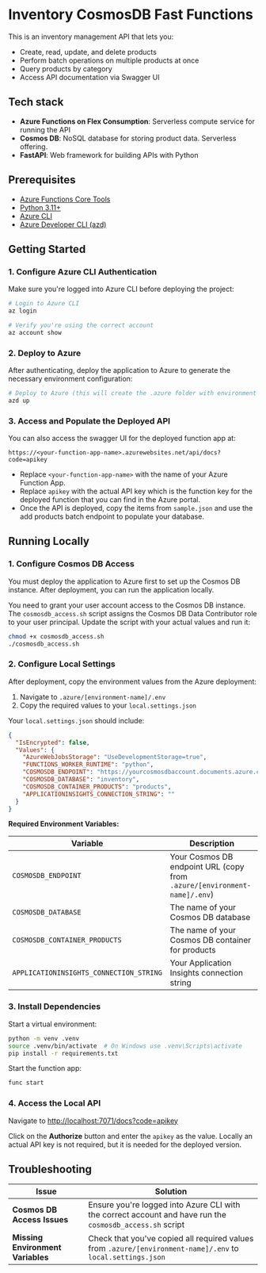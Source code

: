 # Inventory CosmosDB Fast Functions

This is an inventory management API that lets you:

- Create, read, update, and delete products
- Perform batch operations on multiple products at once
- Query products by category
- Access API documentation via Swagger UI

## Tech stack

- **Azure Functions on Flex Consumption**: Serverless compute service for running the API
- **Cosmos DB**: NoSQL database for storing product data. Serverless offering.
- **FastAPI**: Web framework for building APIs with Python

## Prerequisites

- [Azure Functions Core Tools](https://learn.microsoft.com/azure/azure-functions/functions-run-local)
- [Python 3.11+](https://www.python.org/downloads/)
- [Azure CLI](https://learn.microsoft.com/cli/azure/install-azure-cli)
- [Azure Developer CLI (azd)](https://learn.microsoft.com/azure/developer/azure-developer-cli/install-azd)

## Getting Started

### 1. Configure Azure CLI Authentication

Make sure you're logged into Azure CLI before deploying the project:

```bash
# Login to Azure CLI
az login

# Verify you're using the correct account
az account show
```

### 2. Deploy to Azure

After authenticating, deploy the application to Azure to generate the necessary environment configuration:

```bash
# Deploy to Azure (this will create the .azure folder with environment settings)
azd up
```

### 3. Access and Populate the Deployed API

You can also access the swagger UI for the deployed function app at:

```plaintext
https://<your-function-app-name>.azurewebsites.net/api/docs?code=apikey
```

- Replace `<your-function-app-name>` with the name of your Azure Function App.
- Replace `apikey` with the actual API key which is the function key for the deployed function that you can find in the Azure portal.
- Once the API is deployed, copy the items from `sample.json` and use the add products batch endpoint to populate your database.

## Running Locally

### 1. Configure Cosmos DB Access

You must deploy the application to Azure first to set up the Cosmos DB instance. After deployment, you can run the application locally.

You need to grant your user account access to the Cosmos DB instance. The `cosmosdb_access.sh` script assigns the Cosmos DB Data Contributor role to your user principal. Update the script with your actual values and run it:

```bash
chmod +x cosmosdb_access.sh
./cosmosdb_access.sh
```

### 2. Configure Local Settings

After deployment, copy the environment values from the Azure deployment:

1. Navigate to `.azure/[environment-name]/.env`
2. Copy the required values to your `local.settings.json`

Your `local.settings.json` should include:

```json
{
  "IsEncrypted": false,
  "Values": {
    "AzureWebJobsStorage": "UseDevelopmentStorage=true",
    "FUNCTIONS_WORKER_RUNTIME": "python",
    "COSMOSDB_ENDPOINT": "https://yourcosmosdbaccount.documents.azure.com:443/",
    "COSMOSDB_DATABASE": "inventory",
    "COSMOSDB_CONTAINER_PRODUCTS": "products",
    "APPLICATIONINSIGHTS_CONNECTION_STRING": ""
  }
}
```

**Required Environment Variables:**

| Variable | Description |
|----------|-------------|
| `COSMOSDB_ENDPOINT` | Your Cosmos DB endpoint URL (copy from `.azure/[environment-name]/.env`) |
| `COSMOSDB_DATABASE` | The name of your Cosmos DB database |
| `COSMOSDB_CONTAINER_PRODUCTS` | The name of your Cosmos DB container for products |
| `APPLICATIONINSIGHTS_CONNECTION_STRING` | Your Application Insights connection string |

### 3. Install Dependencies

Start a virtual environment:

```bash
python -m venv .venv
source .venv/bin/activate  # On Windows use .venv\Scripts\activate
pip install -r requirements.txt
```

Start the function app:

```bash
func start
```

### 4. Access the Local API

Navigate to [http://localhost:7071/docs?code=apikey](http://localhost:7071/docs?code=apikey)

Click on the **Authorize** button and enter the `apikey` as the value. Locally an actual API key is not required, but it is needed for the deployed version.

## Troubleshooting

| Issue | Solution |
|-------|----------|
| **Cosmos DB Access Issues** | Ensure you're logged into Azure CLI with the correct account and have run the `cosmosdb_access.sh` script |
| **Missing Environment Variables** | Check that you've copied all required values from `.azure/[environment-name]/.env` to `local.settings.json` |